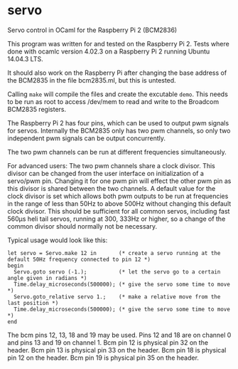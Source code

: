 # servo
Servo control in OCaml for the Raspberry Pi 2 (BCM2836)

This program was written for and tested on the Raspberry Pi 2. Tests where done with ocamlc version 4.02.3 on a Raspberry Pi 2 running Ubuntu 14.04.3 LTS.

It should also work on the Raspberry Pi after changing the base address of the BCM2835 in the file bcm2835.ml,
but this is untested.

Calling `make` will compile the files and create the excutable `demo`.
This needs to be run as root to access /dev/mem to read and write to the Broadcom BCM2835 registers.

The Raspberry Pi 2 has four pins, which can be used to output pwm signals for servos.
Internally the BCM2835 only has two pwm channels, so only two independent pwm signals can be output concurrently.

The two pwm channels can be run at different frequencies simultaneously.

For advanced users: The two pwm channels share a clock divisor.
This divisor can be changed from the user interface on initialization of a servo/pwm pin.
Changing it for one pwm pin will effect the other pwm pin as this divisor is shared between the two channels.
A default value for the clock divisor is set which allows both pwm outputs to be run at frequencies in the range of
less than 50Hz to above 500Hz without changing this default clock divisor.
This should be sufficient for all common servos, including fast 560µs heli tail servos, running at 300, 333Hz or higher,
so a change of the common divisor should normally not be necessary.

Typical usage would look like this:

    let servo = Servo.make 12 in       (* create a servo running at the default 50Hz frequency connected to pin 12 *)
    begin
      Servo.goto servo (-1.);          (* let the servo go to a certain angle given in radians *)
      Time.delay_microseconds(500000); (* give the servo some time to move *)
      Servo.goto_relative servo 1.;    (* make a relative move from the last position *)
      Time.delay_microseconds(500000); (* give the servo some time to move *)
    end

The bcm pins 12, 13, 18 and 19 may be used. Pins 12 and 18 are on channel 0 and pins 13 and 19 on channel 1.
Bcm pin 12 is physical pin 32 on the header.
Bcm pin 13 is physical pin 33 on the header.
Bcm pin 18 is physical pin 12 on the header.
Bcm pin 19 is physical pin 35 on the header.

